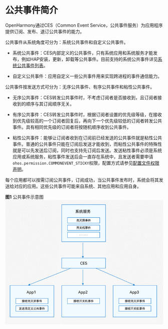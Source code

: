 # 公共事件简介


OpenHarmony通过CES（Common Event Service，公共事件服务）为应用程序提供订阅、发布、退订公共事件的能力。


公共事件从系统角度可分为：系统公共事件和自定义公共事件。


- 系统公共事件：CES内部定义的公共事件，只有系统应用和系统服务才能发布，例如HAP安装，更新，卸载等公共事件。目前支持的系统公共事件详见[系统公共事件列表](../reference/apis/commonEventManager-definitions.md)。

- 自定义公共事件：应用自定义一些公共事件用来实现跨进程的事件通信能力。


公共事件按发送方式可分为：无序公共事件、有序公共事件和粘性公共事件。


- 无序公共事件：CES转发公共事件时，不考虑订阅者是否接收到，且订阅者接收到的顺序与其订阅顺序无关。

- 有序公共事件：CES转发公共事件时，根据订阅者设置的优先级等级，在接收到优先级较高的一个订阅者回复后，再向下一个优先级较低的订阅者转发公共事件。具有相同优先级的订阅者将按随机顺序收到公共事件。

- 粘性公共事件：能够让订阅者收到在订阅前已经发送的公共事件就是粘性公共事件。普通的公共事件只能在订阅后发送才能收到，而粘性公共事件的特殊性就是可以先发送后订阅，同时也支持先订阅后发送。发送粘性事件必须是系统应用或系统服务，粘性事件发送后会一直存在系统中，且发送者需要申请`ohos.permission.COMMONEVENT_STICKY`权限，配置方式请参见[配置文件权限声明](../security/accesstoken-guidelines.md#配置文件权限声明)。


每个应用都可以按需订阅公共事件，订阅成功，当公共事件发布时，系统会将其发送给对应的应用。这些公共事件可能来自系统、其他应用和应用自身。

**图1** 公共事件示意图  
![common-event](figures/common-event.png)
